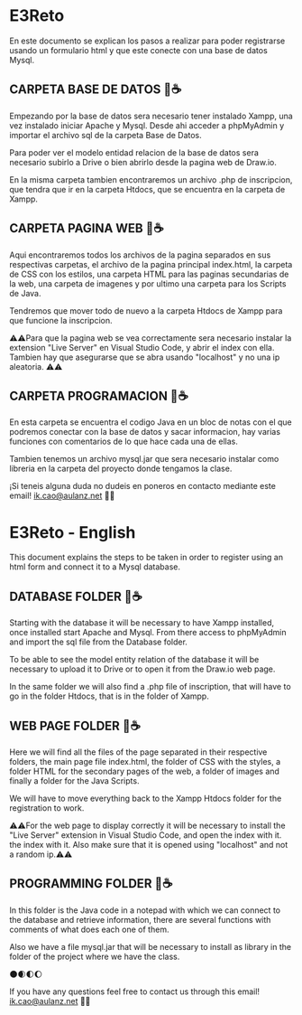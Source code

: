# E3Reto

En este documento se explican los pasos a realizar para poder registrarse usando un formulario
html y que este conecte con una base de datos Mysql.

## CARPETA BASE DE DATOS :robot::coffee:

Empezando por la base de datos sera necesario tener instalado Xampp, una vez instalado iniciar Apache y Mysql.
Desde ahi acceder a phpMyAdmin y importar el archivo sql de la carpeta Base de Datos.

Para poder ver el modelo entidad relacion de la base de datos sera necesario subirlo a Drive o bien abrirlo desde
la pagina web de Draw.io.

En la misma carpeta tambien encontraremos un archivo .php de inscripcion, que tendra que ir en la carpeta Htdocs, que se
encuentra en la carpeta de Xampp.

## CARPETA PAGINA WEB :robot::coffee:

Aqui encontraremos todos los archivos de la pagina separados en sus respectivas carpetas, el archivo de la pagina principal
index.html, la carpeta de CSS con los estilos, una carpeta HTML para las paginas secundarias de la web, una carpeta de
imagenes y por ultimo una carpeta para los Scripts de Java.

Tendremos que mover todo de nuevo a la carpeta Htdocs de Xampp para que funcione la inscripcion.

:warning::warning:Para que la pagina web se vea correctamente sera necesario instalar la extension "Live Server" en Visual Studio Code, y abrir
el index con ella. Tambien hay que asegurarse que se abra usando "localhost" y no una ip aleatoria.  :warning::warning:


## CARPETA PROGRAMACION :robot::coffee:

En esta carpeta se encuentra el codigo Java en un bloc de notas con el que podremos conectar con la base de datos y sacar
informacion, hay varias funciones con comentarios de lo que hace cada una de ellas.

Tambien tenemos un archivo mysql.jar que sera necesario instalar como libreria en la carpeta del proyecto donde tengamos
la clase. 

 ¡Si teneis alguna duda no dudeis en poneros en contacto mediante este email!   ik.cao@aulanz.net     :wave::wave:
 
 # E3Reto - English
 
 This document explains the steps to be taken in order to register using an html form and connect it to a Mysql database.


## DATABASE FOLDER :robot::coffee:

Starting with the database it will be necessary to have Xampp installed, once installed start Apache and Mysql.
From there access to phpMyAdmin and import the sql file from the Database folder.

To be able to see the model entity relation of the database it will be necessary to upload it to Drive or to open it from
the Draw.io web page.

In the same folder we will also find a .php file of inscription, that will have to go in the folder Htdocs, that is in the folder of Xampp.


## WEB PAGE FOLDER :robot::coffee:

Here we will find all the files of the page separated in their respective folders, the main page file
index.html, the folder of CSS with the styles, a folder HTML for the secondary pages of the web, a folder of images and finally a folder
for the Java Scripts.

We will have to move everything back to the Xampp Htdocs folder for the registration to work.

:warning::warning:For the web page to display correctly it will be necessary to install the "Live Server" extension in Visual Studio Code, and open the index with it.
the index with it. Also make sure that it is opened using "localhost" and not a random ip.:warning::warning:

## PROGRAMMING FOLDER :robot::coffee:

In this folder is the Java code in a notepad with which we can connect to the database and retrieve information,
there are several functions with comments of what does each one of them.

Also we have a file mysql.jar that will be necessary to install as library in the folder of the project where we have the class.


:new_moon::waxing_crescent_moon::first_quarter_moon::moon:

 If you have any questions feel free to contact us through this email! ik.cao@aulanz.net :wave::wave:
